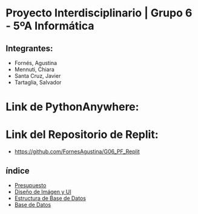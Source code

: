 # Proyecto Interdisciplinario | Grupo 6 - 5ºA Informática

## Integrantes:
* Fornés, Agustina
* Mennuti, Chiara
* Santa Cruz, Javier
* Tartaglia, Salvador

# Link de PythonAnywhere: 

# Link del Repositorio de Replit: 
 * https://github.com/FornesAgustina/G06_PF_Replit
## índice

* <a href="presupuesto.md"> Presupuesto </a>
* <a href="DiseñoDeImagenYUI.md"> Diseño de Imágen y UI </a>
* <a href="img/Estructura_BaseDeDatos.jpg"> Estructura de Base de Datos </a>
* <a href="BaseDeDatos/BD_RDS.db"> Base de Datos</a> 
